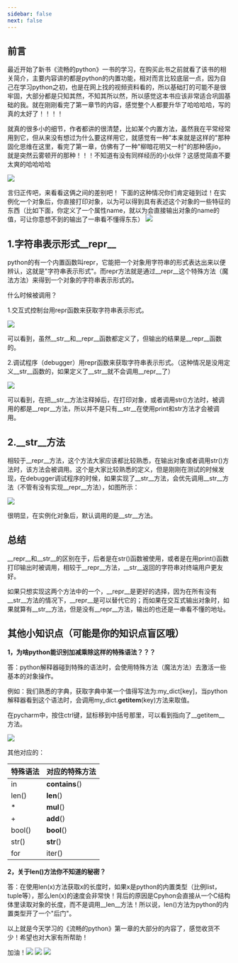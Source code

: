 ```yaml
---
sidebar: false
next: false
---
```

<BlogInfo/>






##  前言

最近开始了新书《流畅的python》一书的学习，在购买此书之前就看了该书的相关简介，主要内容讲的都是python的内置功能，相对而言比较底层一点，因为自己在学习python之初，也是在网上找的视频资料看的，所以基础打的可能不是很牢固，大部分都是只知其然，不知其所以然，所以感觉这本书应该非常适合巩固基础的我。就在刚刚看完了第一章节的内容，感觉整个人都要升华了哈哈哈哈，写的真的太好了！！！！

就真的很多小的细节，作者都讲的很清楚，比如某个内置方法，虽然我在平常经常用到它，但从来没有想过为什么要这样用它，就感觉有一种"本来就是这样的"那种固化思维在这里，看完了第一章，仿佛有了一种"柳暗花明又一村"的那种感jio，就是突然云雾顿开的那种！！！不知道有没有同样经历的小伙伴？这感觉简直不要太爽的哈哈哈哈

![](http://www.lll.plus/media/image/2022/02/12/image-20220212211621-1.gif)


言归正传吧，来看看这俩之间的差别吧！
下面的这种情况你们肯定碰到过！在实例化一个对象后，你直接打印对象，以为可以得到具有表述这个对象的一些特征的东西（比如下面，你定义了一个属性name，就以为会直接输出对象的name的值，可让你意想不到的输出了一串看不懂得东东）
![](http://www.lll.plus/media/image/2024/01/18/f2c98ccd1d14d90f561d15a8c9c27f11.61175bacb61011eeb3a9eb54e8a036ec.jpg)



## **1.字符串表示形式__repr__**

python的有一个内置函数叫repr，它能把一个对象用字符串的形式表达出来以便辨认，这就是"字符串表示形式"。而repr方法就是通过__repr__这个特殊方法（魔法方法）来得到一个对象的字符串表示形式的。

什么时候被调用？

1.交互式控制台用repr函数来获取字符串表示形式。

![](http://www.lll.plus/media/image/2024/01/18/67444fe62633b0527fcd861e88cce656.61c3b76cb61011eeb3a9eb54e8a036ec.jpg)

可以看到，虽然__str__和__repr__函数都定义了，但输出的结果是__repr__函数的。

2.调试程序（debugger）用repr函数来获取字符串表示形式。（这种情况是没用定义__str__函数的，如果定义了__str__就不会调用__repr__了）

![](http://www.lll.plus/media/image/2024/01/18/23263c21e05c15d1f051e1a3324096e5.62682d88b61011eeb3a9eb54e8a036ec.jpg)

可以看到，在把__str__方法注释掉后，在打印对象，或者调用str()方法时，被调用的都是__repr__方法，所以并不是只有__str__在使用print和str方法才会被调用。


## **2.__str__方法**

相较于__repr__方法，这个方法大家应该都比较熟悉，在输出对象或者调用str()方法时，该方法会被调用。这个是大家比较熟悉的定义，但是刚刚在测试的时候发现，在debugger调试程序的时候，如果实现了__str__方法，会优先调用__str__方法（不管有没有实现__repr__方法），如图所示：

![](http://www.lll.plus/media/image/2024/01/18/b706d74fc14b5d686a7829eec6bf06e4.62e458d6b61011eeb3a9eb54e8a036ec.jpg)

很明显，在实例化对象后，默认调用的是__str__方法。


## **总结**

__repr__和__str__的区别在于，后者是在str()函数被使用，或者是在用print()函数打印输出时被调用，相较于__repr__方法，__str__返回的字符串对终端用户更友好。

如果只想实现这两个方法中的一个，__repr__是更好的选择，因为在所有没有__str__方法的情况下，__repr__是可以替代它的；而如果在交互式输出对象时，如果就算有__str__方法，但是没有__repr__方法，输出的也还是一串看不懂的地址。


## **其他小知识点（可能是你的知识点盲区哦）**

**1，为啥python能识别加减乘除这样的特殊语法？？？**

答：python解释器碰到特殊的语法时，会使用特殊方法（魔法方法）去激活一些基本的对象操作。

例如：我们熟悉的字典，获取字典中某一个值得写法为:my_dict[key]，当python解释器看到这个语法时，会调用my_dict.__getitem__(key)方法来取值。

在pycharm中，按住ctrl键，鼠标移到中括号那里，可以看到指向了__getitem__方法。

![](http://www.lll.plus/media/image/2024/01/18/8db40be3ccf9299e4d13a9c40b6740c5.63ac2c3ab61011eeb3a9eb54e8a036ec.jpg)

 其他对应的：

特殊语法 | 对应的特殊方法  
---|---  
in | __contains__()  
len() | __len__()  
\* | __mul__()  
\+ | __add__()  
bool() | __bool__()  
str() | __str__()  
for | iter()  
  

**2，关于len()方法你不知道的秘密？**

答：在使用len(x)方法获取x的长度时，如果x是python的内置类型（比例list，tuple等），那么len(x)的速度会非常快！背后的原因是Cpyhon会直接从一个C结构体里读取对象的长度，而不是调用__len__方法！所以说，len()方法为python的内置类型开了一个"后门"。


以上就是今天学习的《流畅的python》第一章的大部分的内容了，感觉收货不少！希望也对大家有所帮助！

加油！![](http://www.lll.plus/media/image/2024/01/18/f3cc786637d15f03f1dbe6eae65ec9b9.63f2fc46b61011eeb3a9eb54e8a036ec.jpg)
![](http://www.lll.plus/media/image/2024/01/18/f3cc786637d15f03f1dbe6eae65ec9b9.63f2fc46b61011eeb3a9eb54e8a036ec.jpg)
![](http://www.lll.plus/media/image/2024/01/18/f3cc786637d15f03f1dbe6eae65ec9b9.63f2fc46b61011eeb3a9eb54e8a036ec.jpg)








<ActionBox />
        
<style>#top-box {margin-top:0.5rem!important;}</style>